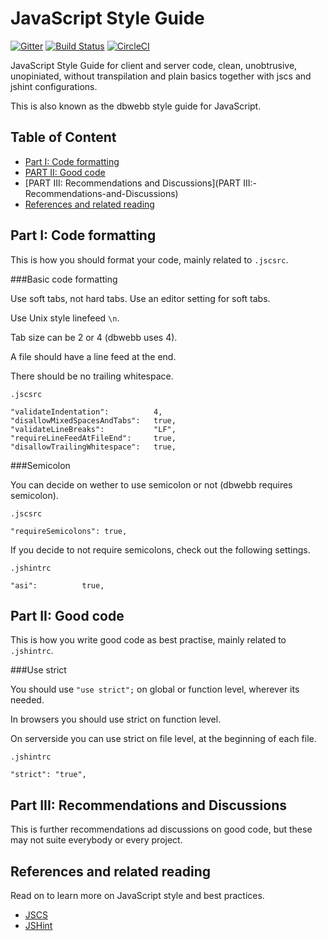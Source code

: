 JavaScript Style Guide
==================================

[![Gitter](https://badges.gitter.im/canax/javascript-style-guide.svg)](https://gitter.im/canax/javascript-style-guide?utm_source=badge&utm_medium=badge&utm_campaign=pr-badge&utm_content=body_badge)
[![Build Status](https://travis-ci.org/canax/javascript-style-guide.svg?branch=master)](https://travis-ci.org/canax/javascript-style-guide)
[![CircleCI](https://circleci.com/gh/canax/javascript-style-guide.svg?style=svg)](https://circleci.com/gh/canax/javascript-style-guide)

JavaScript Style Guide for client and server code, clean, unobtrusive, unopiniated, without transpilation and plain basics together with jscs and jshint configurations.

This is also known as the dbwebb style guide for JavaScript.



Table of Content
----------------------------------

* [Part I: Code formatting](Part-I:-Code-formatting)
* [PART II: Good code](PART-II:-Good-code)
* [PART III: Recommendations and Discussions](PART III:-Recommendations-and-Discussions)
* [References and related reading](References-and-related-reading)



Part I: Code formatting
----------------------------------

This is how you should format your code, mainly related to `.jscsrc`.



###Basic code formatting

Use soft tabs, not hard tabs. Use an editor setting for soft tabs.

Use Unix style linefeed `\n`.

Tab size can be 2 or 4 (dbwebb uses 4).

A file should have a line feed at the end.

There should be no trailing whitespace.

`.jscsrc`

```
"validateIndentation":          4,
"disallowMixedSpacesAndTabs":   true,
"validateLineBreaks":           "LF",
"requireLineFeedAtFileEnd":     true,
"disallowTrailingWhitespace":   true,
```



###Semicolon

You can decide on wether to use semicolon or not (dbwebb requires semicolon).

`.jscsrc`

```
"requireSemicolons": true,
```

If you decide to not require semicolons, check out the following settings.

`.jshintrc`

```
"asi":          true,
```



Part II: Good code
----------------------------------

This is how you write good code as best practise, mainly related to `.jshintrc`.



###Use strict

You should use `"use strict";` on global or function level, wherever its needed.

In browsers you should use strict on function level.

On serverside you can use strict on file level, at the beginning of each file.

`.jshintrc`

```
"strict": "true",
```



Part III: Recommendations and Discussions
----------------------------------

This is further recommendations ad discussions on good code, but these may not suite everybody or every project.



References and related reading
----------------------------------

Read on to learn more on JavaScript style and best practices.

* [JSCS](http://jscs.info/)
* [JSHint](http://jshint.com/)

